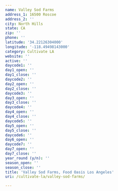 ```yaml
---
name: Valley Sod Farms
address_1: 16500 Roscoe
address_2: ''
city: North Hills
state: CA
zip: ''
phone: ''
latitude: '34.22126304000'
longitude: '-118.49498143000'
category: Cultivate LA
website: ''
active: ''
daycode1: ''
day1_open: ''
day1_close: ''
daycode2: ''
day2_open: ''
day2_close: ''
daycode3: ''
day3_open: ''
day3_close: ''
daycode4: ''
day4_open: ''
day4_close: ''
daycode5: ''
day5_open: ''
day5_close: ''
daycode6: ''
day6_open: ''
daycode7: ''
day7_open: ''
day7_close: ''
year_round (y/n): ''
season_open: ''
season_close: ''
title: 'Valley Sod Farms, Food Oasis Los Angeles'
uri: /cultivate-la/valley-sod-farms/

---
```


